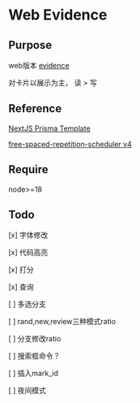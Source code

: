 #  Web Evidence

## Purpose

web版本 [evidence](https://github.com/Tecpatl/nvim-evidence)

对卡片以展示为主， 读 > 写

## Reference

[NextJS Prisma Template](https://github.com/railwayapp-templates/nextjs-prisma.git)

[free-spaced-repetition-scheduler v4](https://github.com/open-spaced-repetition/free-spaced-repetition-scheduler)

## Require

node>=18

## Todo

[x] 字体修改

[x] 代码高亮

[x] 打分

[x] 查询

[ ] 多选分支

[ ] rand,new,review三种模式ratio

[ ] 分支修改ratio

[ ] 搜索框命令？

[ ] 插入mark_id

[ ] 夜间模式
